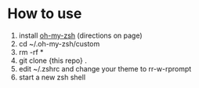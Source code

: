 # How to use

1. install [oh-my-zsh](https://github.com/robbyrussell/oh-my-zsh/) (directions on page)
2. cd ~/.oh-my-zsh/custom
3. rm -rf *
4. git clone {this repo} .
5. edit ~/.zshrc and change your theme to rr-w-rprompt
6. start a new zsh shell